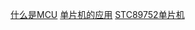 [什么是MCU](https://www.bilibili.com/video/BV1Mb411e7re?t=52.7&p=3)
[单片机的应用](https://www.bilibili.com/video/BV1Mb411e7re?t=321.6&p=3)
[STC89752单片机](https://www.bilibili.com/video/BV1Mb411e7re?t=533.3&p=3)
